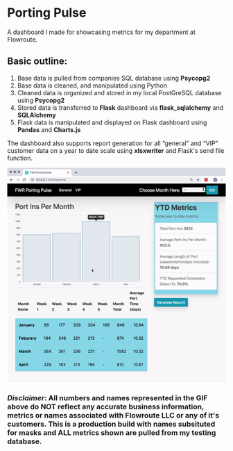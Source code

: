 # Porting Pulse 

A dashboard I made for showcasing metrics for my department at Flowroute. 

## Basic outline:

1. Base data is pulled from companies SQL database using **Psycopg2**
2. Base data is cleaned, and manipulated using Python
3. Cleaned data is organized and stored in my local PostGreSQL database using **Psycopg2**
4. Stored data is transferred to **Flask** dashboard via **flask_sqlalchemy** and **SQLAlchemy**  
5. Flask data is manipulated and displayed on Flask dashboard using **Pandas** and **Charts.js**

The dashboard also supports report generation for all “general” and “VIP” customer data on a year to date scale using **xlsxwriter** and Flask's send file function.

![Alt Text](https://github.com/wilsonmacleod/FWR-Porting-Pulse/blob/master/flask-pp/flask_PP/static/demo-gif.gif)

### *Disclaimer*: All numbers and names represented in the GIF above do NOT reflect any accurate business information, metrics or names associated with Flowroute LLC or any of it's customers. This is a production build with names subsituted for masks and ALL metrics shown are pulled from my testing database.


